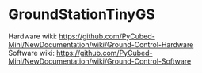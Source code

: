 # GroundStationTinyGS

Hardware wiki: https://github.com/PyCubed-Mini/NewDocumentation/wiki/Ground-Control-Hardware  
Software wiki: https://github.com/PyCubed-Mini/NewDocumentation/wiki/Ground-Control-Software
